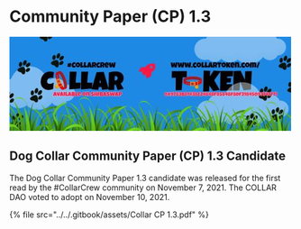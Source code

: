# Community Paper (CP) 1.3



![](<../../.gitbook/assets/image (1) (1).png>)

## Dog Collar Community Paper (CP) 1.3 Candidate

The Dog Collar Community Paper 1.3 candidate was released for the first read by the #CollarCrew community on November 7, 2021.  The COLLAR DAO voted to adopt on November 10, 2021.

{% file src="../../.gitbook/assets/Collar CP 1.3.pdf" %}
